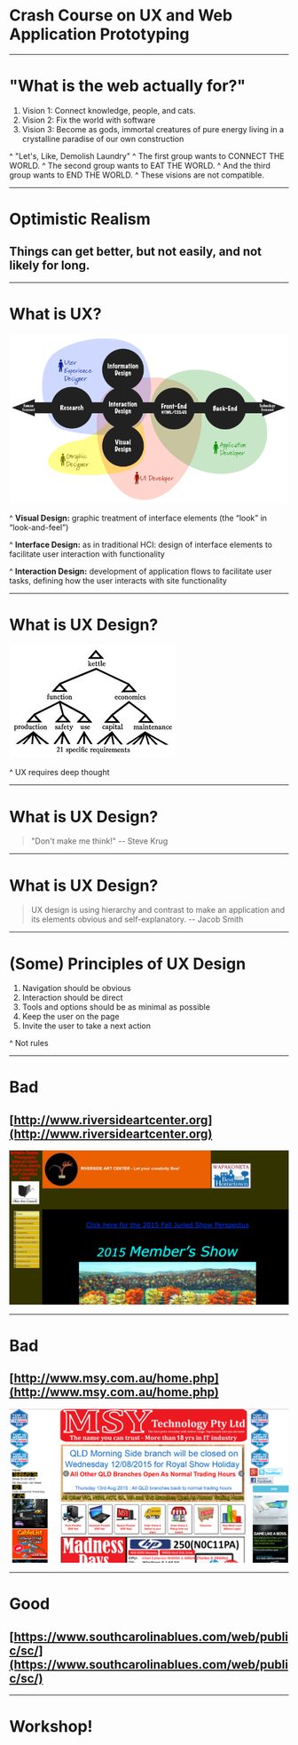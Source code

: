 # Crash Course on UX and Web Application Prototyping

---

# "What is the web actually for?"
1. Vision 1: Connect knowledge, people, and cats.
2. Vision 2: Fix the world with software
3. Vision 3: Become as gods, immortal creatures of pure energy living in a crystalline paradise of our own construction

^ "Let's, Like, Demolish Laundry"
^ The first group wants to CONNECT THE WORLD.
^ The second group wants to EAT THE WORLD.
^ And the third group wants to END THE WORLD.
^ These visions are not compatible.

---

# Optimistic Realism
## Things can get better, but not easily, and not likely for long.

---

# What is UX?
![inline](images/ux-vs-ui-dev-skills-expanded.png)

^ **Visual Design:** graphic treatment of interface elements (the “look” in “look-and-feel”)

^ **Interface Design:** as in traditional HCI: design of interface elements to facilitate user interaction with functionality

^ **Interaction Design:** development of application flows to facilitate user tasks, defining how the user interacts with site functionality

---

# What is UX Design?
![inline](images/notes-on-the-synthesis-of-form-diagram.jpg)

^ UX requires deep thought

---

# What is UX Design?

> "Don't make me think!"
-- Steve Krug

---

# What is UX Design?

> UX design is using hierarchy and contrast to make an application and its elements obvious and self-explanatory.
-- Jacob Smith

---

# (Some) Principles of UX Design
1. Navigation should be obvious
2. Interaction should be direct
3. Tools and options should be as minimal as possible
4. Keep the user on the page
5. Invite the user to take a next action

^ Not rules

---

# Bad
## [http://www.riversideartcenter.org](http://www.riversideartcenter.org)
![fit](images/riverside.png)

---

# Bad
## [http://www.msy.com.au/home.php](http://www.msy.com.au/home.php)
![fit](images/msy.png)

---

# Good
## [https://www.southcarolinablues.com/web/public/sc/](https://www.southcarolinablues.com/web/public/sc/)

---

# Workshop!
